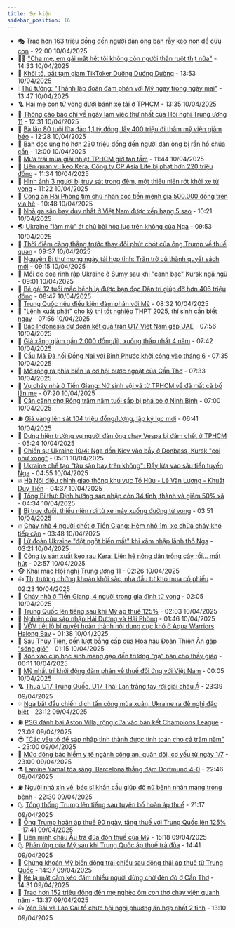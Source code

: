 ```yaml
---
title: Sự kiện
sidebar_position: 16
---
```


<!-- dantri-su-kien:START -->
- 🎭 [Trao hơn 163 triệu đồng đến người đàn ông bán rẫy keo non để cứu con](https://dantri.com.vn/tam-long-nhan-ai/trao-hon-163-trieu-dong-den-nguoi-dan-ong-ban-ray-keo-non-de-cuu-con-20250410212156962.htm) - 22:00 10/04/2025
- 👨‍🏫 [&quot;Cha mẹ, em gái mất hết tôi không còn người thân ruột thịt nữa&quot;](https://dantri.com.vn/xa-hoi/cha-me-em-gai-mat-het-toi-khong-con-nguoi-than-ruot-thit-nua-20250410200743352.htm) - 14:33 10/04/2025
- 🌮 [Khởi tố, bắt tạm giam TikToker Dưỡng Dướng Dường](https://dantri.com.vn/phap-luat/khoi-to-bat-tam-giam-tiktoker-duong-duong-duong-20250410195942684.htm) - 13:53 10/04/2025
- 🕯 [Thủ tướng: &quot;Thành lập đoàn đàm phán với Mỹ ngay trong ngày mai&quot;](https://dantri.com.vn/xa-hoi/thu-tuong-thanh-lap-doan-dam-phan-voi-my-ngay-trong-ngay-mai-20250410193452225.htm) - 13:47 10/04/2025
- 🪜 [Hai mẹ con tử vong dưới bánh xe tải ở TPHCM](https://dantri.com.vn/xa-hoi/hai-me-con-tu-vong-duoi-banh-xe-tai-o-tphcm-20250410202252011.htm) - 13:35 10/04/2025
- 🐘 [Thông cáo báo chí về ngày làm việc thứ nhất của Hội nghị Trung ương 11](https://dantri.com.vn/xa-hoi/thong-cao-bao-chi-ve-ngay-lam-viec-thu-nhat-cua-hoi-nghi-trung-uong-11-20250410192139466.htm) - 12:31 10/04/2025
- 🤔 [Bà lão 80 tuổi lừa đảo 1,1 tỷ đồng, lấy 400 triệu đi thẩm mỹ viện giảm béo](https://dantri.com.vn/phap-luat/ba-lao-80-tuoi-lua-dao-11-ty-dong-lay-400-trieu-di-tham-my-vien-giam-beo-20250410191405006.htm) - 12:28 10/04/2025
- 🧠 [Bạn đọc ủng hộ hơn 230 triệu đồng đến người đàn ông bị rắn hổ chúa cắn](https://dantri.com.vn/tam-long-nhan-ai/ban-doc-ung-ho-hon-230-trieu-dong-den-nguoi-dan-ong-bi-ran-ho-chua-can-20250410120932336.htm) - 12:00 10/04/2025
- 📝 [Mưa trái mùa giải nhiệt TPHCM giờ tan tầm](https://dantri.com.vn/xa-hoi/mua-trai-mua-giai-nhiet-tphcm-gio-tan-tam-20250410182022312.htm) - 11:44 10/04/2025
- 🦏 [Liên quan vụ kẹo Kera, Công ty CP Asia Life bị phạt hơn 220 triệu đồng](https://dantri.com.vn/xa-hoi/lien-quan-vu-keo-kera-cong-ty-cp-asia-life-bi-phat-hon-220-trieu-dong-20250410175205858.htm) - 11:34 10/04/2025
- 🥰 [Hình ảnh 3 người bị truy sát trong đêm, một thiếu niên rớt khỏi xe tử vong](https://dantri.com.vn/phap-luat/hinh-anh-3-nguoi-bi-truy-sat-trong-dem-mot-thieu-nien-rot-khoi-xe-tu-vong-20250410174431651.htm) - 11:22 10/04/2025
- 🤗 [Công an Hải Phòng tìm chủ nhân cọc tiền mệnh giá 500.000 đồng trên vỉa hè](https://dantri.com.vn/xa-hoi/cong-an-hai-phong-tim-chu-nhan-coc-tien-menh-gia-500000-dong-tren-via-he-20250410174550941.htm) - 10:48 10/04/2025
- 🌈 [Nhà ga sân bay duy nhất ở Việt Nam được xếp hạng 5 sao](https://dantri.com.vn/xa-hoi/nha-ga-san-bay-duy-nhat-o-viet-nam-duoc-xep-hang-5-sao-20250410165623690.htm) - 10:21 10/04/2025
- 🌏 [Ukraine &quot;làm mù&quot; át chủ bài hỏa lực trên không của Nga](https://dantri.com.vn/the-gioi/ukraine-lam-mu-at-chu-bai-hoa-luc-tren-khong-cua-nga-20250410165013948.htm) - 09:53 10/04/2025
- 💄 [Thời điểm căng thẳng trước thay đổi phút chót của ông Trump về thuế quan](https://dantri.com.vn/the-gioi/thoi-diem-cang-thang-truoc-thay-doi-phut-chot-cua-ong-trump-ve-thue-quan-20250410152823613.htm) - 09:37 10/04/2025
- 👺 [Nguyên Bí thư mong ngày tái hợp tỉnh: Trăn trở cũ thành quyết sách mới](https://dantri.com.vn/noi-vu/nguyen-bi-thu-mong-ngay-tai-hop-tinh-tran-tro-cu-thanh-quyet-sach-moi-20250410143131565.htm) - 09:15 10/04/2025
- 👹 [Mối đe dọa rình rập Ukraine ở Sumy sau khi &quot;canh bạc&quot; Kursk ngã ngũ](https://dantri.com.vn/the-gioi/moi-de-doa-rinh-rap-ukraine-o-sumy-sau-khi-canh-bac-kursk-nga-ngu-20250410153547002.htm) - 09:01 10/04/2025
- 🌊 [Bé gái 12 tuổi mắc bệnh lạ được bạn đọc Dân trí giúp đỡ hơn 406 triệu đồng](https://dantri.com.vn/tam-long-nhan-ai/be-gai-12-tuoi-mac-benh-la-duoc-ban-doc-dan-tri-giup-do-hon-406-trieu-dong-20250410141743409.htm) - 08:47 10/04/2025
- 🤠 [Trung Quốc nêu điều kiện đàm phán với Mỹ](https://dantri.com.vn/the-gioi/trung-quoc-neu-dieu-kien-dam-phan-voi-my-20250410152245581.htm) - 08:32 10/04/2025
- 🎊 [&quot;Lệnh xuất phát&quot; cho kỳ thi tốt nghiệp THPT 2025, thí sinh cần biết ngay](https://dantri.com.vn/giao-duc/lenh-xuat-phat-cho-ky-thi-tot-nghiep-thpt-2025-thi-sinh-can-biet-ngay-20250410135941765.htm) - 07:56 10/04/2025
- 🐘 [Báo Indonesia dự đoán kết quả trận U17 Việt Nam gặp UAE](https://dantri.com.vn/the-thao/bao-indonesia-du-doan-ket-qua-tran-u17-viet-nam-gap-uae-20250410135613117.htm) - 07:56 10/04/2025
- 💂 [Giá xăng giảm gần 2.000 đồng/lít, xuống thấp nhất 4 năm](https://dantri.com.vn/kinh-doanh/gia-xang-giam-gan-2000-donglit-xuong-thap-nhat-4-nam-20250410134049383.htm) - 07:42 10/04/2025
- 👹 [Cầu Mã Đà nối Đồng Nai với Bình Phước khởi công vào tháng 6](https://dantri.com.vn/xa-hoi/cau-ma-da-noi-dong-nai-voi-binh-phuoc-khoi-cong-vao-thang-6-20250410140452374.htm) - 07:35 10/04/2025
- 🦒 [Mở rộng ra phía biển là cơ hội bước ngoặt của Cần Thơ](https://dantri.com.vn/noi-vu/mo-rong-ra-phia-bien-la-co-hoi-buoc-ngoat-cua-can-tho-20250410132356044.htm) - 07:33 10/04/2025
- 🗽 [Vụ cháy nhà ở Tiền Giang: Nữ sinh vội vã từ TPHCM về đã mất cả bố lẫn mẹ](https://dantri.com.vn/xa-hoi/vu-chay-nha-o-tien-giang-nu-sinh-voi-va-tu-tphcm-ve-da-mat-ca-bo-lan-me-20250410130305231.htm) - 07:20 10/04/2025
- 💄 [Cận cảnh chợ Rồng trăm năm tuổi sắp bị phá bỏ ở Ninh Bình](https://dantri.com.vn/xa-hoi/can-canh-cho-rong-tram-nam-tuoi-sap-bi-pha-bo-o-ninh-binh-20250409222500848.htm) - 07:00 10/04/2025
- ⛽️ [Giá vàng lên sát 104 triệu đồng/lượng, lập kỷ lục mới](https://dantri.com.vn/kinh-doanh/gia-vang-len-sat-104-trieu-dongluong-lap-ky-luc-moi-20250410010310186.htm) - 06:41 10/04/2025
- 🥷 [Dựng hiện trường vụ người đàn ông chạy Vespa bị đâm chết ở TPHCM](https://dantri.com.vn/phap-luat/dung-hien-truong-vu-nguoi-dan-ong-chay-vespa-bi-dam-chet-o-tphcm-20250410114811034.htm) - 05:24 10/04/2025
- 🤖 [Chiến sự Ukraine 10/4: Nga dồn Kiev vào bẫy ở Donbass, Kursk &quot;coi như xong&quot;](https://dantri.com.vn/the-gioi/chien-su-ukraine-104-nga-don-kiev-vao-bay-o-donbass-kursk-coi-nhu-xong-20250410120905998.htm) - 05:11 10/04/2025
- 🌊 [Ukraine chế tạo &quot;tàu sân bay trên không&quot;: Đẩy lửa vào sâu tiền tuyến Nga](https://dantri.com.vn/the-gioi/ukraine-che-tao-tau-san-bay-tren-khong-day-lua-vao-sau-tien-tuyen-nga-20250410114230342.htm) - 04:55 10/04/2025
- 🔥 [Hà Nội điều chỉnh giao thông khu vực Tố Hữu - Lê Văn Lương - Khuất Duy Tiến](https://dantri.com.vn/xa-hoi/ha-noi-dieu-chinh-giao-thong-khu-vuc-to-huu-le-van-luong-khuat-duy-tien-20250410112632936.htm) - 04:37 10/04/2025
- 🦏 [Tổng Bí thư: Định hướng sáp nhập còn 34 tỉnh, thành và giảm 50% xã](https://dantri.com.vn/xa-hoi/tong-bi-thu-dinh-huong-sap-nhap-con-34-tinh-thanh-va-giam-50-xa-20250410112626763.htm) - 04:34 10/04/2025
- 🐘 [Bị truy đuổi, thiếu niên rơi từ xe máy xuống đường tử vong](https://dantri.com.vn/phap-luat/bi-truy-duoi-thieu-nien-roi-tu-xe-may-xuong-duong-tu-vong-20250410102413515.htm) - 03:51 10/04/2025
- 🔥 [Cháy nhà 4 người chết ở Tiền Giang: Hẻm nhỏ 1m, xe chữa cháy khó tiếp cận](https://dantri.com.vn/xa-hoi/chay-nha-4-nguoi-chet-o-tien-giang-hem-nho-1m-xe-chua-chay-kho-tiep-can-20250410101800453.htm) - 03:48 10/04/2025
- 💼 [Lữ đoàn Ukraine &quot;đột ngột biến mất&quot; khi xâm nhập lãnh thổ Nga](https://dantri.com.vn/the-gioi/lu-doan-ukraine-dot-ngot-bien-mat-khi-xam-nhap-lanh-tho-nga-20250410100409389.htm) - 03:21 10/04/2025
- 🚀 [Công ty sản xuất kẹo rau Kera: Liên hệ nông dân trồng cây rồi... mất hút](https://dantri.com.vn/xa-hoi/cong-ty-san-xuat-keo-rau-kera-lien-he-nong-dan-trong-cay-roi-mat-hut-20250410090054347.htm) - 02:57 10/04/2025
- 🐵 [Khai mạc Hội nghị Trung ương 11](https://dantri.com.vn/xa-hoi/khai-mac-hoi-nghi-trung-uong-11-20250409141958022.htm) - 02:26 10/04/2025
- 👍 [Thị trường chứng khoán khởi sắc, nhà đầu tư khó mua cổ phiếu](https://dantri.com.vn/kinh-doanh/thi-truong-chung-khoan-khoi-sac-nha-dau-tu-kho-mua-co-phieu-20250410091808911.htm) - 02:23 10/04/2025
- 🚦 [Cháy nhà ở Tiền Giang, 4 người trong gia đình tử vong](https://dantri.com.vn/xa-hoi/chay-nha-o-tien-giang-4-nguoi-trong-gia-dinh-tu-vong-20250410084318592.htm) - 02:05 10/04/2025
- 🥸 [Trung Quốc lên tiếng sau khi Mỹ áp thuế 125%](https://dantri.com.vn/the-gioi/trung-quoc-len-tieng-sau-khi-my-ap-thue-125-20250410085643993.htm) - 02:03 10/04/2025
- 🥷 [Nghiên cứu sáp nhập Hải Dương và Hải Phòng](https://dantri.com.vn/xa-hoi/nghien-cuu-sap-nhap-hai-duong-va-hai-phong-20250410082751079.htm) - 01:46 10/04/2025
- 🤡 [VĐV tiết lộ bí quyết hoàn thành nội dung cực khó ở Aqua Warriors Halong Bay](https://dantri.com.vn/the-thao/vdv-tiet-lo-bi-quyet-hoan-thanh-noi-dung-cuc-kho-o-aqua-warriors-halong-bay-20250409234151399.htm) - 01:38 10/04/2025
- 🥳 [Sau Thùy Tiên, đến lượt bằng cấp của Hoa hậu Đoàn Thiên Ân gặp &quot;sóng gió&quot;](https://dantri.com.vn/giao-duc/sau-thuy-tien-den-luot-bang-cap-cua-hoa-hau-doan-thien-an-gap-song-gio-20250409223234820.htm) - 01:15 10/04/2025
- 🤩 [Xôn xao clip học sinh mang gạo đến trường &quot;gạ&quot; bán cho thầy giáo](https://dantri.com.vn/giao-duc/xon-xao-clip-hoc-sinh-mang-gao-den-truong-ga-ban-cho-thay-giao-20250409211332153.htm) - 00:11 10/04/2025
- 🎡 [Mỹ nhất trí khởi động đàm phán về thuế đối ứng với Việt Nam](https://dantri.com.vn/kinh-doanh/my-nhat-tri-khoi-dong-dam-phan-ve-thue-doi-ung-voi-viet-nam-20250410070154720.htm) - 00:05 10/04/2025
- 🪜 [Thua U17 Trung Quốc, U17 Thái Lan trắng tay rời giải châu Á](https://dantri.com.vn/the-thao/thua-u17-trung-quoc-u17-thai-lan-trang-tay-roi-giai-chau-a-20250410063703064.htm) - 23:39 09/04/2025
- 💡 [Nga bắt đầu chiến dịch tấn công mùa xuân, Ukraine ra đề nghị đặc biệt](https://dantri.com.vn/the-gioi/nga-bat-dau-chien-dich-tan-cong-mua-xuan-ukraine-ra-de-nghi-dac-biet-20250410060157312.htm) - 23:12 09/04/2025
- ⛽️ [PSG đánh bại Aston Villa, rộng cửa vào bán kết Champions League](https://dantri.com.vn/the-thao/psg-danh-bai-aston-villa-rong-cua-vao-ban-ket-champions-league-20250410060356416.htm) - 23:09 09/04/2025
- 😎 [&quot;Các yếu tố để sáp nhập tỉnh thành được tính toán cho cả trăm năm&quot;](https://dantri.com.vn/noi-vu/cac-yeu-to-de-sap-nhap-tinh-thanh-duoc-tinh-toan-cho-ca-tram-nam-20250409215603496.htm) - 23:00 09/04/2025
- 🗽 [Mức đóng bảo hiểm y tế ngành công an, quân đội, cơ yếu từ ngày 1/7](https://dantri.com.vn/lao-dong-viec-lam/muc-dong-bao-hiem-y-te-nganh-cong-an-quan-doi-co-yeu-tu-ngay-17-20250409150409012.htm) - 23:00 09/04/2025
- ⚗️ [Lamine Yamal tỏa sáng, Barcelona thắng đậm Dortmund 4-0](https://dantri.com.vn/the-thao/lamine-yamal-toa-sang-barcelona-thang-dam-dortmund-4-0-20250410054630676.htm) - 22:46 09/04/2025
- ⛽️ [Người nhà xin về, bác sĩ khẩn cầu giúp đỡ nữ bệnh nhân mang trọng bệnh](https://dantri.com.vn/tam-long-nhan-ai/nguoi-nha-xin-ve-bac-si-khan-cau-giup-do-nu-benh-nhan-mang-trong-benh-20250408121105082.htm) - 22:30 09/04/2025
- 🌜 [Tổng thống Trump lên tiếng sau tuyên bố hoãn áp thuế](https://dantri.com.vn/the-gioi/tong-thong-trump-len-tieng-sau-tuyen-bo-hoan-ap-thue-20250410035121952.htm) - 21:17 09/04/2025
- 🦩 [Ông Trump hoãn áp thuế 90 ngày, tăng thuế với Trung Quốc lên 125%](https://dantri.com.vn/the-gioi/ong-trump-hoan-ap-thue-90-ngay-tang-thue-voi-trung-quoc-len-125-20250410003924457.htm) - 17:41 09/04/2025
- 🦒 [Liên minh châu Âu trả đũa đòn thuế của Mỹ](https://dantri.com.vn/the-gioi/lien-minh-chau-au-tra-dua-don-thue-cua-my-20250409221329994.htm) - 15:18 09/04/2025
- 🌜 [Phản ứng của Mỹ sau khi Trung Quốc áp thuế trả đũa](https://dantri.com.vn/the-gioi/phan-ung-cua-my-sau-khi-trung-quoc-ap-thue-tra-dua-20250409213412914.htm) - 14:41 09/04/2025
- 🐎 [Chứng khoán Mỹ biến động trái chiều sau động thái áp thuế từ Trung Quốc](https://dantri.com.vn/kinh-doanh/chung-khoan-my-bien-dong-trai-chieu-sau-dong-thai-ap-thue-tu-trung-quoc-20250409213548525.htm) - 14:37 09/04/2025
- 🌋 [Kẻ lạ mặt cầm kéo đâm nhiều người dừng chờ đèn đỏ ở Cần Thơ](https://dantri.com.vn/phap-luat/ke-la-mat-cam-keo-dam-nhieu-nguoi-dung-cho-den-do-o-can-tho-20250409212038556.htm) - 14:31 09/04/2025
- 🧰 [Trao hơn 152 triệu đồng đến mẹ nghèo ôm con thơ chạy viện quanh năm](https://dantri.com.vn/tam-long-nhan-ai/trao-hon-152-trieu-dong-den-me-ngheo-om-con-tho-chay-vien-quanh-nam-20250409163016660.htm) - 13:37 09/04/2025
- 👍 [Yên Bái và Lào Cai tổ chức hội nghị phương án hợp nhất 2 tỉnh](https://dantri.com.vn/xa-hoi/yen-bai-va-lao-cai-to-chuc-hoi-nghi-phuong-an-hop-nhat-2-tinh-20250409194232953.htm) - 13:10 09/04/2025<!-- dantri-su-kien:END -->
